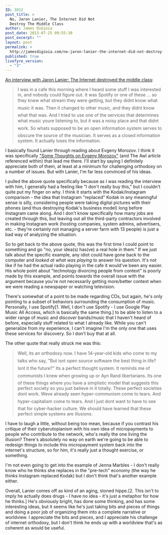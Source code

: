 ```yaml
---
ID: 1012
post_title: >
  No, Jaron Lanier, The Internet Did Not
  Destroy The Middle Class
author: James DiGioia
post_date: 2013-07-25 09:55:30
post_excerpt: ""
layout: post
permalink: >
  http://jamesdigioia.com/no-jaron-lanier-the-internet-did-not-destroy-the-middle-class/
published: true
livefyre_version:
  - "3"
---
```

[An interview with Jaron Lanier: The Internet destroyed the middle class][1]:

> I was in a cafe this morning where I heard some stuff I was interested in, and nobody could figure out. It was Spotify or one of these ... so they knew what stream they were getting, but they didnt know what music it was. Then it changed to other music, and they didnt know what that was. And I tried to use one of the services that determines what music youre listening to, but it was a noisy place and that didnt work. So whats supposed to be an open information system serves to obscure the source of the musician. It serves as a closed information system. It actually loses the information.

I basically found Lanier through reading about Evgeny Morozov. I think it was specifically ["Some Thoughts on Evgeny Morozov"][2] (and The Awl article referenced within) that lead me there. I'll start by saying I definitely appreciate both of them, at least at a minimum for challenging orthodoxy on a number of issues. But with Lanier, I'm far less convinced of his ideas.<!--more-->

I pulled the above quote specifically because as I was reading the interview with him, I generally had a feeling like "I don't really buy this," but I couldn't quite put my finger on why. I think it starts with the Kodak/Instagram comparison - the idea that Instagram "replaced" Kodak in any meaningful sense is silly, considering people were taking digital pictures with their phones (and thus destroying Kodak's business model) long before Instagram came along. And I don't know specifically how many jobs are created through this, but leaving out all the third-party contractors involved in making Instagram work (hosting companies, system admins, advertisers, etc. - they're certainly not managing a server farm with 13 people) is just a bad way of analyzing the situation.

So to get back to the above quote, this was the first time I could point to something and go "no, your idea(s) has(ve) a real hole in them." If we just talk about the specific example, any idiot could have gone back to the computer and *looked at what was playing* to answer his question. It's not like if he had the actual radio playing in the cafe it would've been any easier. His whole point about "technology divorcing people from context" is poorly made by this example, and points towards the overall issue with the argument because you're not necessarily getting more/better context when we were reading a newspaper or watching television.

There's somewhat of a point to be made regarding CDs, but again, he's only pointing to a subset of behaviors surrounding the consumption of music. Personally, I use Spotify[1. Well, I don't use Spotify - I use Google Play Music All Access, which is basically the same thing.] to be able to listen to a wider range of music and *discover* bands/music that I haven't heard of before, especially stuff related to what I already like. While you can't generalize from my experience, I can't imagine I'm the only one that uses these services for discovery. So I don't buy that at all.

The other quote that really struck me was this:

> Well, its an orthodoxy now. I have 14-year-old kids who come to my talks who say, "But isnt open source software the best thing in life? Isnt it the future?" Its a perfect thought system. It reminds me of communists I knew when growing up or Ayn Rand libertarians. Its one of these things where you have a simplistic model that suggests this perfect society so you just believe in it totally. These perfect societies dont work. Weve already seen hyper-communism come to tears. And hyper-capitalism come to tears. And I just dont want to have to see that for cyber-hacker culture. We should have learned that these perfect simple systems are illusions.

I have to laugh a little, without being too mean, because if you contrast his critique of their cyberutopianism with his own idea of micropayments to people who contribute to the network, who's really the one living the illusion? There's absolutely no way on earth we're going to be able to redesign things to include this micropayment system back into the internet's structure, so for him, it's really just a thought exercise, or something.

I'm not even going to get into the example of Jenna Marbles - I don't really know who he thinks she replaces in the "pre-tech" economy (the way he thinks Instagram replaced Kodak) but I don't think that's another example either.

Overall, Lanier comes off as kind of an aging, stoned hippe.[2. This isn't to imply he actually does drugs - I have no idea - it's just a metaphor for how he thinks.] He's obviously bright, has done some thinking, and has some interesting ideas, but it seems like he's just taking bits and pieces of things and doing a poor job of organizing them into a complete narrative or worldview. I appreciate the bits and pieces, and I appreciate his challenge of internet orthodoxy, but I don't think he ends up with a worldview that's as coherent as would be useful.

 [1]: http://www.salon.com/2013/05/12/jaron_lanier_the_internet_destroyed_the_middle_class/ "Jaron Lanier: The Internet destroyed the middle class"
 [2]: http://jamesdigioia.com/some-thoughts-on-evgeny-morozov/